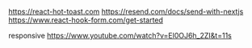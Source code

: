 https://react-hot-toast.com
https://resend.com/docs/send-with-nextjs
https://www.react-hook-form.com/get-started

responsive
https://www.youtube.com/watch?v=El0OJ6h_2ZI&t=11s